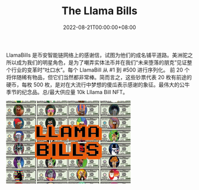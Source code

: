 ﻿---
title: "The Llama Bills"
description: "LlamaBills 是币安智能链网络上的感谢信，试图为他们的成名铺平道路。"
date: 2022-08-21T00:00:00+08:00
lastmod: 2022-08-21T00:00:00+08:00
draft: false
authors: ["boogArno"]
featuredImage: "the-llama-bills.png"
tags: ["Collectibles","The Llama Bills"]
categories: ["nfts"]
nfts: ["Collectibles"]
blockchain: "BSC"
website: "https://thellamabills.art/"
twitter: "https://twitter.com/srn_art"
discord: "https://discord.gg/tPzDQ68ThX"
telegram: "https://t.me/srnArtGalleryOfficial"
github: "https://github.com/srnArtGallery"
youtube: "https://www.youtube.com//srnArtGalleryOfficial/"
twitch: ""
facebook: ""
instagram: "https://www.instagram.com/srn.art/"
reddit: ""
medium: "https://medium.com/@srnart1616"
steam: ""
gitbook: ""
googleplay: ""
appstore: ""
status: "Live"
weight: 
lightgallery: true
toc: true
pinned: false
recommend: false
recommend1: false
---
LlamaBills 是币安智能链网络上的感谢信，试图为他们的成名铺平道路。美洲驼之所以成为我们的明星角色，是为了嘲弄实体法币并在我们“未来堕落的朋克”见证整个行业的变革时“吐口水”。每个 LlamaBill 从 #1 到 #500 进行序列化。
前 20 个将伴随稀有物品，但它们当然都非常棒。简而言之，这些钞票代表 20 枚有前途的硬币，每枚 500 枚，是对在大流行中梦想的傻瓜表示感谢的象征。最伟大的公牛季节的纪念品。总/最大供应量 10k Lllama Bill NFT。

![thellamabills-dapp-collectibles-bsc-image1_e15fa7123fc6676d8bd87066e5affdfe](thellamabills-dapp-collectibles-bsc-image1_e15fa7123fc6676d8bd87066e5affdfe.png)
